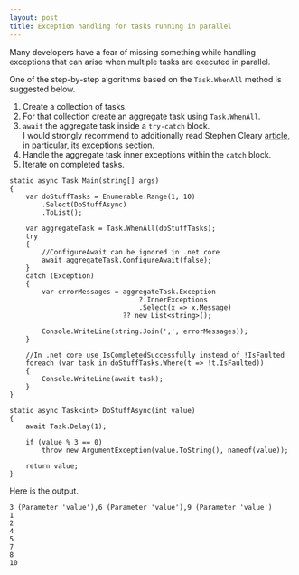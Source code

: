 ```yaml
---
layout: post
title: Exception handling for tasks running in parallel 
---
```


Many developers have a fear of missing something while handling exceptions that can arise when multiple tasks are executed in parallel.

One of the step-by-step algorithms based on the <code>Task.WhenAll</code> method is suggested below.

1. Create a collection of tasks.
2. For that collection create an aggregate task using <code>Task.WhenAll</code>.
3. <code>await</code> the aggregate task inside a <code>try-catch</code> block. <br>
I would strongly recommend to additionally read  Stephen Cleary <a href="https://blog.stephencleary.com/2016/12/eliding-async-await.html">article</a>, in particular, its exceptions section.
4. Handle the aggregate task inner exceptions within the <code>catch</code> block.
5. Iterate on completed tasks. 

<pre><code class="language-cs">static async Task Main(string[] args)
{
    var doStuffTasks = Enumerable.Range(1, 10)
        .Select(DoStuffAsync)
        .ToList();

    var aggregateTask = Task.WhenAll(doStuffTasks);
    try
    {
        //ConfigureAwait can be ignored in .net core
        await aggregateTask.ConfigureAwait(false);
    }
    catch (Exception)
    {
        var errorMessages = aggregateTask.Exception
                                ?.InnerExceptions
                                .Select(x =&gt; x.Message)
                            ?? new List&lt;string&gt;();

        Console.WriteLine(string.Join(',', errorMessages));
    }

    //In .net core use IsCompletedSuccessfully instead of !IsFaulted
    foreach (var task in doStuffTasks.Where(t =&gt; !t.IsFaulted))
    {
        Console.WriteLine(await task);
    }
}
    
static async Task&lt;int&gt; DoStuffAsync(int value)
{
    await Task.Delay(1);

    if (value % 3 == 0)
        throw new ArgumentException(value.ToString(), nameof(value));

    return value;
}</code></pre>

<p>Here is the output.</p>
<pre><code class="nohighlight">3 (Parameter 'value'),6 (Parameter 'value'),9 (Parameter 'value')
1
2
4
5
7
8
10</code></pre>